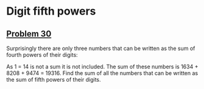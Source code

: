 # Digit fifth powers
## [Problem 30](https://projecteuler.net/problem=30)
Surprisingly there are only three numbers that can be written as the sum of fourth powers of their digits:


As 1 = 14 is not a sum it is not included.
The sum of these numbers is 1634 + 8208 + 9474 = 19316.
Find the sum of all the numbers that can be written as the sum of fifth powers of their digits.

